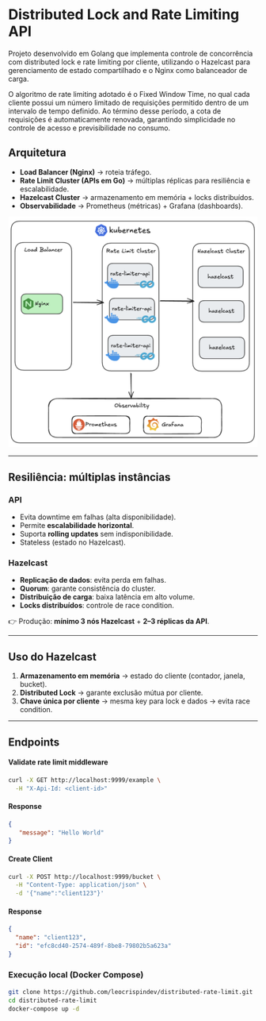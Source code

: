 # Distributed Lock and Rate Limiting API

Projeto desenvolvido em Golang que implementa controle de concorrência com distributed lock e rate limiting por cliente, utilizando o Hazelcast para gerenciamento de estado compartilhado e o Nginx como balanceador de carga.

O algoritmo de rate limiting adotado é o Fixed Window Time, no qual cada cliente possui um número limitado de requisições permitido dentro de um intervalo de tempo definido. Ao término desse período, a cota de requisições é automaticamente renovada, garantindo simplicidade no controle de acesso e previsibilidade no consumo.

## Arquitetura

- **Load Balancer (Nginx)** → roteia tráfego.
- **Rate Limit Cluster (APIs em Go)** → múltiplas réplicas para resiliência e escalabilidade.
- **Hazelcast Cluster** → armazenamento em memória + locks distribuídos.
- **Observabilidade** → Prometheus (métricas) + Grafana (dashboards).

![Architecture](archtecture.png)

---

## Resiliência: múltiplas instâncias

### API
- Evita downtime em falhas (alta disponibilidade).
- Permite **escalabilidade horizontal**.
- Suporta **rolling updates** sem indisponibilidade.
- Stateless (estado no Hazelcast).

### Hazelcast
- **Replicação de dados**: evita perda em falhas.
- **Quorum**: garante consistência do cluster.
- **Distribuição de carga**: baixa latência em alto volume.
- **Locks distribuídos**: controle de race condition.

👉 Produção: **mínimo 3 nós Hazelcast** + **2–3 réplicas da API**.

---

## Uso do Hazelcast

1. **Armazenamento em memória** → estado do cliente (contador, janela, bucket).
2. **Distributed Lock** → garante exclusão mútua por cliente.
3. **Chave única por cliente** → mesma key para lock e dados → evita race condition.

---

## Endpoints

#### Validate rate limit middleware


```bash
curl -X GET http://localhost:9999/example \
  -H "X-Api-Id: <client-id>"
```

#### Response
```json
{
   "message": "Hello World"
}
```

#### Create Client
```bash
curl -X POST http://localhost:9999/bucket \
  -H "Content-Type: application/json" \
  -d '{"name":"client123"}'
```

#### Response 
```json
{
  "name": "client123",
  "id": "efc8cd40-2574-489f-8be8-79802b5a623a"
}
```

### Execução local (Docker Compose)
```bash
git clone https://github.com/leocrispindev/distributed-rate-limit.git
cd distributed-rate-limit
docker-compose up -d
```